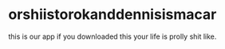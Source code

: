 # orshiistorokanddennisismacar
this is our app
if you downloaded this your life is prolly shit like.
